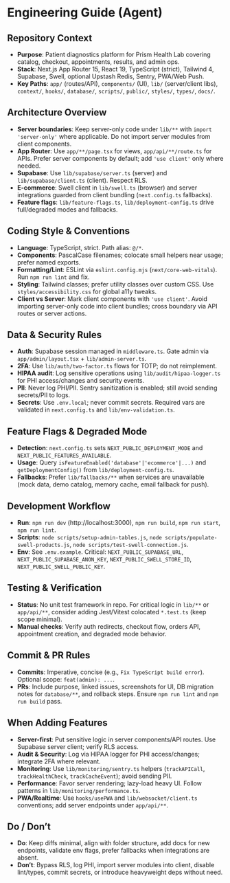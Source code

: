 # Engineering Guide (Agent)

## Repository Context
- **Purpose**: Patient diagnostics platform for Prism Health Lab covering catalog, checkout, appointments, results, and admin ops.
- **Stack**: Next.js App Router 15, React 19, TypeScript (strict), Tailwind 4, Supabase, Swell, optional Upstash Redis, Sentry, PWA/Web Push.
- **Key Paths**: `app/` (routes/API), `components/` (UI), `lib/` (server/client libs), `context/`, `hooks/`, `database/`, `scripts/`, `public/`, `styles/`, `types/`, `docs/`.

## Architecture Overview
- **Server boundaries**: Keep server-only code under `lib/**` with `import 'server-only'` where applicable. Do not import server modules from client components.
- **App Router**: Use `app/**/page.tsx` for views, `app/api/**/route.ts` for APIs. Prefer server components by default; add `'use client'` only where needed.
- **Supabase**: Use `lib/supabase/server.ts` (server) and `lib/supabase/client.ts` (client). Respect RLS.
- **E‑commerce**: Swell client in `lib/swell.ts` (browser) and server integrations guarded from client bundling (`next.config.ts` fallbacks).
- **Feature flags**: `lib/feature-flags.ts`, `lib/deployment-config.ts` drive full/degraded modes and fallbacks.

## Coding Style & Conventions
- **Language**: TypeScript, strict. Path alias: `@/*`.
- **Components**: PascalCase filenames; colocate small helpers near usage; prefer named exports.
- **Formatting/Lint**: ESLint via `eslint.config.mjs` (`next/core-web-vitals`). Run `npm run lint` and fix.
- **Styling**: Tailwind classes; prefer utility classes over custom CSS. Use `styles/accessibility.css` for global a11y tweaks.
- **Client vs Server**: Mark client components with `'use client'`. Avoid importing server-only code into client bundles; cross boundary via API routes or server actions.

## Data & Security Rules
- **Auth**: Supabase session managed in `middleware.ts`. Gate admin via `app/admin/layout.tsx` + `lib/admin-server.ts`.
- **2FA**: Use `lib/auth/two-factor.ts` flows for TOTP; do not reimplement.
- **HIPAA audit**: Log sensitive operations using `lib/audit/hipaa-logger.ts` for PHI access/changes and security events.
- **PII**: Never log PHI/PII. Sentry sanitization is enabled; still avoid sending secrets/PII to logs.
- **Secrets**: Use `.env.local`; never commit secrets. Required vars are validated in `next.config.ts` and `lib/env-validation.ts`.

## Feature Flags & Degraded Mode
- **Detection**: `next.config.ts` sets `NEXT_PUBLIC_DEPLOYMENT_MODE` and `NEXT_PUBLIC_FEATURES_AVAILABLE`.
- **Usage**: Query `isFeatureEnabled('database'|'ecommerce'|...)` and `getDeploymentConfig()` from `lib/deployment-config.ts`.
- **Fallbacks**: Prefer `lib/fallbacks/**` when services are unavailable (mock data, demo catalog, memory cache, email fallback for push).

## Development Workflow
- **Run**: `npm run dev` (http://localhost:3000), `npm run build`, `npm run start`, `npm run lint`.
- **Scripts**: `node scripts/setup-admin-tables.js`, `node scripts/populate-swell-products.js`, `node scripts/test-swell-connection.js`.
- **Env**: See `.env.example`. Critical: `NEXT_PUBLIC_SUPABASE_URL`, `NEXT_PUBLIC_SUPABASE_ANON_KEY`, `NEXT_PUBLIC_SWELL_STORE_ID`, `NEXT_PUBLIC_SWELL_PUBLIC_KEY`.

## Testing & Verification
- **Status**: No unit test framework in repo. For critical logic in `lib/**` or `app/api/**`, consider adding Jest/Vitest colocated `*.test.ts` (keep scope minimal).
- **Manual checks**: Verify auth redirects, checkout flow, orders API, appointment creation, and degraded mode behavior.

## Commit & PR Rules
- **Commits**: Imperative, concise (e.g., `Fix TypeScript build error`). Optional scope: `feat(admin): ...`.
- **PRs**: Include purpose, linked issues, screenshots for UI, DB migration notes for `database/**`, and rollback steps. Ensure `npm run lint` and `npm run build` pass.

## When Adding Features
- **Server-first**: Put sensitive logic in server components/API routes. Use Supabase server client; verify RLS access.
- **Audit & Security**: Log via HIPAA logger for PHI access/changes; integrate 2FA where relevant.
- **Monitoring**: Use `lib/monitoring/sentry.ts` helpers (`trackAPICall`, `trackHealthCheck`, `trackCacheEvent`); avoid sending PII.
- **Performance**: Favor server rendering; lazy-load heavy UI. Follow patterns in `lib/monitoring/performance.ts`.
- **PWA/Realtime**: Use `hooks/usePWA` and `lib/websocket/client.ts` conventions; add server endpoints under `app/api/**`.

## Do / Don’t
- **Do**: Keep diffs minimal, align with folder structure, add docs for new endpoints, validate env flags, prefer fallbacks when integrations are absent.
- **Don’t**: Bypass RLS, log PHI, import server modules into client, disable lint/types, commit secrets, or introduce heavyweight deps without need.

